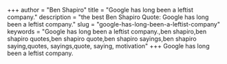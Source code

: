 +++
author = "Ben Shapiro"
title = "Google has long been a leftist company."
description = "the best Ben Shapiro Quote: Google has long been a leftist company."
slug = "google-has-long-been-a-leftist-company"
keywords = "Google has long been a leftist company.,ben shapiro,ben shapiro quotes,ben shapiro quote,ben shapiro sayings,ben shapiro saying,quotes, sayings,quote, saying, motivation"
+++
Google has long been a leftist company.
